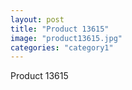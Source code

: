 ```yaml
---
layout: post
title: "Product 13615"
image: "product13615.jpg"
categories: "category1"
---
```

Product 13615

